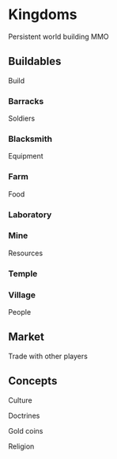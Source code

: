 # Kingdoms
Persistent world building MMO

## Buildables
Build

### Barracks
Soldiers

### Blacksmith
Equipment

### Farm
Food

### Laboratory

### Mine
Resources

### Temple


### Village
People

## Market
Trade with other players

## Concepts
Culture
  
Doctrines
  
Gold coins
  
Religion
